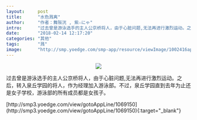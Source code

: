 ```yaml
---
layout:     post
title:      "水色溅离"
author:     "作者：舞阪洸 , 紫☆にゃ"
intro:      "过去曾是游泳选手的主人公京桥将人，由于心脏问题,无法再进行激烈运动。之后，转入泉丘学园的将人，作为经理加入游泳部。不过，泉丘学园直到去年为止还是女子学校，游泳部的所有成员都是女孩子。"
date:       "2018-02-14 12:17:20"
categories: "其他"
tags:       "溅"
image:      "http://smp.yoedge.com/smp-app/resource/viewImage/1002416appline.png"
---
```

<div style="text-align: center">
<p><img src="http://smp.yoedge.com/smp-app/resource/viewImage/1002416appline.png"/></p>
</div>
<p class="post-meta">
<span>过去曾是游泳选手的主人公京桥将人，由于心脏问题,无法再进行激烈运动。之后，转入泉丘学园的将人，作为经理加入游泳部。不过，泉丘学园直到去年为止还是女子学校，游泳部的所有成员都是女孩子。</span>
</p>
[http://smp3.yoedge.com/view/gotoAppLine/1069150](http://smp3.yoedge.com/view/gotoAppLine/1069150){:target="_blank"}


